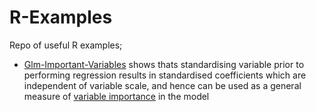 # R-Examples
Repo of useful R examples;

- [Glm-Important-Variables](https://github.com/richardangell/R-Examples/blob/master/Glm-Important-Variables.md) shows thats standardising variable prior to performing regression results in standardised coefficients which are independent of variable scale, and hence can be used as a general measure of [variable importance](http://blog.minitab.com/blog/adventures-in-statistics-2/how-to-identify-the-most-important-predictor-variables-in-regression-models) in the model
